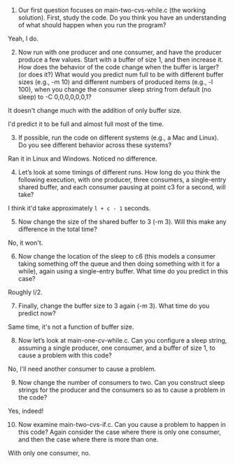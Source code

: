 1. Our first question focuses on main-two-cvs-while.c (the working solution). First, study the code. Do you think you have an understanding of what should happen when you run the program?

Yeah, I do.


2. Now run with one producer and one consumer, and have the producer produce a few values. Start with a buffer of size 1, and then increase it. How does the behavior of the code change when the buffer is larger? (or does it?) What would you predict num full to be with different buffer sizes (e.g., -m 10) and different numbers of produced items (e.g., -l 100), when you change the consumer sleep string from default (no sleep) to -C 0,0,0,0,0,0,1?

It doesn't change much with the addition of only buffer size.

I'd predict it to be full and almost full most of the time.

3. If possible, run the code on different systems (e.g., a Mac and Linux). Do you see different behavior across these systems?

Ran it in Linux and Windows. Noticed no difference.

4. Let’s look at some timings of different runs. How long do you think the following execution, with one producer, three consumers, a single-entry shared buffer, and each consumer pausing at point c3 for a second, will take?

I think it'd take approximately `l + c - 1` seconds.

5. Now change the size of the shared buffer to 3 (-m 3). Will this make any difference in the total time?

No, it won't.

6. Now change the location of the sleep to c6 (this models a consumer taking something off the queue and then doing something with it for a while), again using a single-entry buffer. What time do you predict in this case?

Roughly l/2.

7. Finally, change the buffer size to 3 again (-m 3). What time do you
predict now?

Same time, it's not a function of buffer size.

8. Now let’s look at main-one-cv-while.c. Can you configure a sleep string, assuming a single producer, one consumer, and a buffer of size 1, to cause a problem with this code?

No, I'll need another consumer to cause a problem.

9. Now change the number of consumers to two. Can you construct sleep strings for the producer and the consumers so as to cause a problem in the code?

Yes, indeed!

10. Now examine main-two-cvs-if.c. Can you cause a problem to happen in this code? Again consider the case where there is only one consumer, and then the case where there is more than one.

With only one consumer, no.
